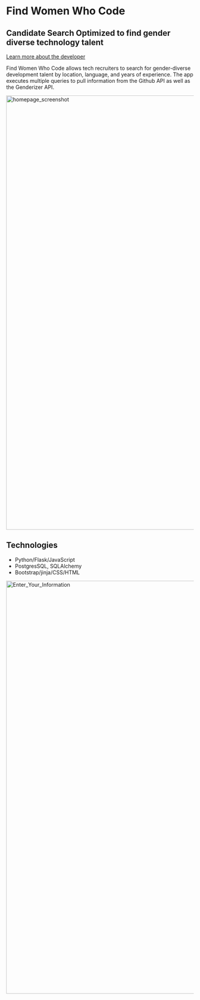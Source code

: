 # Find Women Who Code
## Candidate Search Optimized to find gender diverse technology talent



[Learn more about the developer](https://www.linkedin.com/in/jessica-matthews-8516a31a/)

Find Women Who Code allows tech recruiters to search for gender-diverse development talent by location, language, and years of experience.  The app executes multiple queries to pull information from the Github API as well as the Genderizer API.

<img width="1165" alt="homepage_screenshot" src="https://user-images.githubusercontent.com/69221216/178188186-13c858bd-ff7f-42a0-8fa1-99c5cf2a3ccb.png">


## Technologies

- Python/Flask/JavaScript
- PostgresSQL, SQLAlchemy
- Bootstrap/jinja/CSS/HTML

<img width="1108" alt="Enter_Your_Information" src="https://user-images.githubusercontent.com/69221216/178189040-ca278d49-0f32-46a3-bc99-299e8218459d.png">
